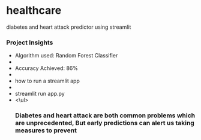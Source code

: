 # healthcare
diabetes and heart attack predictor using streamlit

<h3> Project Insights </h3>
<ul>
  <li> Algorithm used: Random Forest Classifier<li>
  <li>Accuracy Achieved: 86% <li>
  <li>how to run a streamlit app <li>
  <li> streamlit run app.py <li>
  <\ul>
<h3> Diabetes and heart attack are both common problems which are unprecedented, But early predictions can alert us taking measures to prevent  </h3>
    
